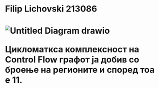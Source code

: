 <h1> Filip Lichovski 213086 <h1>
 
![Untitled Diagram drawio](https://github.com/Filiplico/SI_2023_lab2_213086/assets/117199127/a3ab684b-54a6-442e-b692-ed809c3c1d00)

Цикломаткса комплексност на Control Flow графот ја добив со броење на регионите и според тоа е 11.

